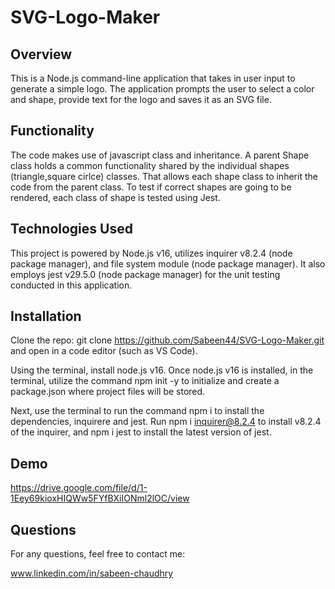 # SVG-Logo-Maker

## Overview

This is a Node.js command-line application that takes in user input to generate a simple logo. The application prompts the user to select a color and shape, provide text for the logo and saves it as an SVG file.

## Functionality

The code makes use of javascript class and inheritance. A parent Shape class holds a common functionality shared by the individual shapes (triangle,square cirlce) classes.
That allows each shape class to inherit the code from the parent class.
To test if correct shapes are going to be rendered, each class of shape is tested using Jest.

## Technologies Used

This project is powered by Node.js v16, utilizes inquirer v8.2.4 (node package manager), and file system module (node package manager). It also employs jest v29.5.0 (node package manager) for the unit testing conducted in this application.

## Installation

Clone the repo: git clone https://github.com/Sabeen44/SVG-Logo-Maker.git and open in a code editor (such as VS Code).

Using the terminal, install node.js v16. Once node.js v16 is installed, in the terminal, utilize the command npm init -y to initialize and create a package.json where project files will be stored.

Next, use the terminal to run the command npm i to install the dependencies, inquirere and jest. Run npm i inquirer@8.2.4 to install v8.2.4 of the inquirer, and npm i jest to install the latest version of jest.

## Demo

https://drive.google.com/file/d/1-1Eey69kioxHIQWw5FYfBXiIONml2lOC/view

## Questions

For any questions, feel free to contact me:

www.linkedin.com/in/sabeen-chaudhry
